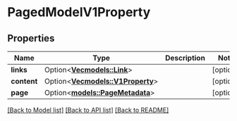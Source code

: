 # PagedModelV1Property

## Properties

Name | Type | Description | Notes
------------ | ------------- | ------------- | -------------
**links** | Option<[**Vec<models::Link>**](Link.md)> |  | [optional]
**content** | Option<[**Vec<models::V1Property>**](V1Property.md)> |  | [optional]
**page** | Option<[**models::PageMetadata**](PageMetadata.md)> |  | [optional]

[[Back to Model list]](../README.md#documentation-for-models) [[Back to API list]](../README.md#documentation-for-api-endpoints) [[Back to README]](../README.md)


